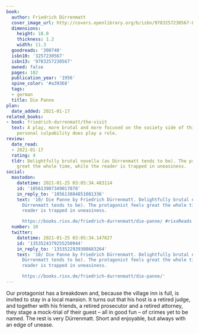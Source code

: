 ```yaml
---
book:
  author: Friedrich Dürrenmatt
  cover_image_url: http://covers.openlibrary.org/b/isbn/9783257230567-L.jpg
  dimensions:
    height: 18.0
    thickness: 1.2
    width: 11.3
  goodreads: '300740'
  isbn10: '3257230567'
  isbn13: '9783257230567'
  owned: false
  pages: 182
  publication_year: '1956'
  spine_color: '#a39368'
  tags:
  - german
  title: Die Panne
plan:
  date_added: 2021-01-17
related_books:
- book: friedrich-durrenmatt/the-visit
  text: A play, more brutal and more focused on the society side of things, though
    personal culpability does play a role.
review:
  date_read:
  - 2021-01-17
  rating: 4
  tldr: Delightfully brutal novella (as Dürrenmatt tends to be). The protagonist feels
    great the whole time, while the reader is trapped in uneasiness.
social:
  mastodon:
    datetime: 2021-01-25 03:05:34.483114
    id: '105613907349017078'
    in_reply_to: '105613884851081336'
    text: '10/ Die Panne by Friedrich Dürrenmatt. Delightfully brutal novella (as
      Dürrenmatt tends to be). The protagonist feels great the whole time, while the
      reader is trapped in uneasiness.

      https://books.rixx.de/friedrich-durrenmatt/die-panne/ #rixxReads'
  number: 10
  twitter:
    datetime: 2021-01-25 03:05:34.147627
    id: '1353524379255250944'
    in_reply_to: '1353522939308683264'
    text: '10/ Die Panne by Friedrich Dürrenmatt. Delightfully brutal novella (as
      Dürrenmatt tends to be). The protagonist feels great the whole time, while the
      reader is trapped in uneasiness.

      https://books.rixx.de/friedrich-durrenmatt/die-panne/'
---
```


Our protagonist has a breakdown and, because the village inn is full, is invited to stay in a local mansion. It turns
out that his host is a retired judge, and together with his friends, a retired prosecutor and a retired attorney, they
stage a mock-trial of their guest – all in good fun – of crimes yet to be named. The rest is very Dürrenmatt. Short and
enjoyable, but always with an edge of unease.
